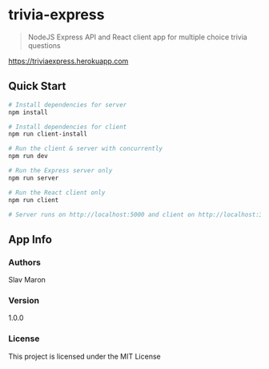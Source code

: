 # trivia-express

> NodeJS Express API and React client app for multiple choice trivia questions

https://triviaexpress.herokuapp.com

## Quick Start

``` bash
# Install dependencies for server
npm install

# Install dependencies for client
npm run client-install

# Run the client & server with concurrently
npm run dev

# Run the Express server only
npm run server

# Run the React client only
npm run client

# Server runs on http://localhost:5000 and client on http://localhost:3000
```

## App Info

### Authors

Slav Maron

### Version

1.0.0

### License

This project is licensed under the MIT License
